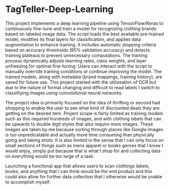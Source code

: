 # TagTeller-Deep-Learning

This project implements a deep learning pipeline using TensorFlow/Keras to continuously fine-tune and train a model for recognizing clothing brands based on labeled image data. The script loads the best available pre-trained model, modifies its final layers for classification, and applies data augmentation to enhance training. It includes automatic stopping criteria based on accuracy thresholds (85% validation accuracy) and detects training plateaus to prevent unnecessary computations. The training process dynamically adjusts learning rates, class weights, and layer unfreezing for optimal fine-tuning. Users can interact with the script to manually override training conditions or continue improving the model. The trained models, along with metadata (brand mappings, training history), are saved for future use. This project started with the utilizeation of OCR but due to the nature of format changing and difficult to read labels I switch to classifiying images using convolutional neural networks.

The project idea is primarily focused on the idea of thrifting or second had shopping to enable the user to see what kind of discounted deals they are getting on the desired item. Project scope is fairly limited as training models such as this required hundreds of images, and with clothing labels that can be upwards to double digit styles that also require more images. These images are taken by me because sorting through places like Google Images is too unpredicatable and actually more time consuming than physically going and taking shots. It is also limited in the sense that I can only focus on small sections of things such as mens apparel or books genres that I know I would enjoy, simply put because that is what I shop for and collecting data on everything would be too large of a task.

Launching a functional app that allows users to scan clothings labels, books, and anything that I can think would be the end product and this could also allow for further data collection that I otherwise would be unable to accomplish myself. 
